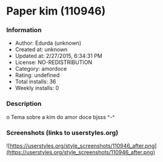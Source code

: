 # Paper kim (110946)

### Information
- Author: Edurda (unknown)
- Created at: unknown
- Updated at: 2/27/2015, 6:34:31 PM
- License: NO-REDISTRIBUTION
- Category: amordoce
- Rating: undefined
- Total installs: 36
- Weekly installs: 0


### Description
o Tema sobre a kim do amor doce bjsss ^-^


### Screenshots (links to userstyles.org)
![https://userstyles.org/style_screenshots/110946_after.png](https://userstyles.org/style_screenshots/110946_after.png)


